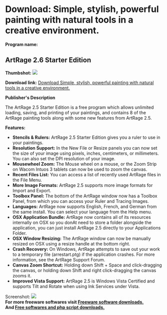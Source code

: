 # Download: Simple, stylish, powerful painting with natural tools in a creative environment.

**Program name:**

## ArtRage 2.6 Starter Edition

  
**Thumbshot:** ![](http://www.freewarefiles.com/screenshot/artrage2_md.jpg)   
  
**Download link:** [Download Simple, stylish, powerful painting with natural tools in a creative environment.](http://freesoftwares.boysofts.com/ArtRage-Starter-Edition_program_35215.html)  
  


**Publisher's Description**  
  


The ArtRage 2.5 Starter Edition is a free program which allows unlimited loading, saving, and printing of your paintings, and contains 8 of the ArtRage painting tools along with some new features from ArtRage 2.5. 

**Features:**

  * **Stencils & Rulers:** ArtRage 2.5 Starter Edition gives you a ruler to use in your paintings. 
  * **Resolution Support:** In the New File or Resize panels you can now set the size of your image using pixels, inches, centimeters, or millimeters. You can also set the DPI resolution of your image. 
  * **Mousewheel Zoom:** The Mouse wheel on a mouse, or the Zoom Strip on Wacom Intuos 3 tablets can now be used to zoom the canvas. 
  * **Recent Files List:** You can access a list of recently used ArtRage files in the File Menu. 
  * **More Image Formats:** ArtRage 2.5 supports more image formats for Import and Export. 
  * **Toolbox Panel:** The bottom of the ArtRage window now has a Toolbox Panel, from which you can access your Ruler and Tracing Images. 
  * **Languages:** ArtRage now supports English, French, and German from the same install. You can select your language from the Help menu. 
  * **OSX Application Bundle:** ArtRage now contains all of its resources internally on OSX so you donAt need to store a folder alongside the application, you can just install ArtRage 2.5 directly to your Applications Folder. 
  * **OSX Window Resizing:** The ArtRage window can now be manually resized on OSX using a resize handle at the bottom right. 
  * **Crash Recovery:** On Windows, ArtRage attempts to save out your work to a temporary file (arrestart.ptg) if the application crashes. For more information, see the ArtRage Support Forum. 
  * **Canvas Zoom Shortcut:** Holding down Shift + Space and click-dragging the canvas, or holding down Shift and right click-dragging the canvas zooms it. 
  * **Improved Vista Support:** ArtRage 2.5 is Windows Vista Certified and supports Tilt and Rotate when using Ink Services under Vista. 

  
  
Screenshot: ![](http://www.freewarefiles.com/screenshot/artrage2.jpg)   
**For more freeware softwares visit [Freeware software downloads.](http://freesoftwares.boysofts.com/)**   
**And [Free softwares and php script downloads.](http://www.boysofts.com/)**
